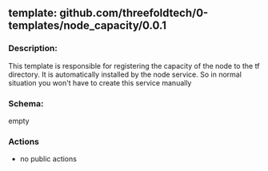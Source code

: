 ## template: github.com/threefoldtech/0-templates/node_capacity/0.0.1

### Description:
This template is responsible for registering the capacity of the node to the tf directory.
It is automatically installed by the node service. So in normal situation you won't have to
create this service manually

### Schema:

empty

### Actions
- no public actions
